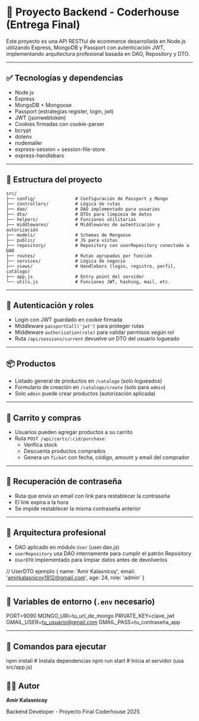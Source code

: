 # 🛒 Proyecto Backend - Coderhouse (Entrega Final)

Este proyecto es una API RESTful de ecommerce desarrollada en Node.js utilizando Express, MongoDB y Passport con autenticación JWT, implementando arquitectura profesional basada en DAO, Repository y DTO.

---

## ✅ Tecnologías y dependencias

- Node.js
- Express
- MongoDB + Mongoose
- Passport (estrategias register, login, jwt)
- JWT (jsonwebtoken)
- Cookies firmadas con cookie-parser
- bcrypt
- dotenv
- nodemailer
- express-session + session-file-store
- express-handlebars

---

## 📁 Estructura del proyecto

```
src/
├── config/               # Configuración de Passport y Mongo
├── controllers/          # Lógica de rutas
├── dao/                  # DAO implementado para usuarios
├── dto/                  # DTOs para limpieza de datos
├── helpers/              # Funciones utilitarias
├── middlewares/          # Middlewares de autenticación y autorización
├── models/               # Schemas de Mongoose
├── public/               # JS para vistas
├── repository/           # Repository con userRepository conectado a DAO
├── routes/               # Rutas agrupadas por función
├── services/             # Lógica de negocio
├── views/                # Handlebars (login, registro, perfil, catálogo)
├── app.js                # Entry point del servidor
└── utils.js              # Funciones JWT, hashing, mail, etc.
```

---

## 🔐 Autenticación y roles

- Login con JWT guardado en cookie firmada
- Middleware `passportCall('jwt')` para proteger rutas
- Middleware `authorization(role)` para validar permisos según rol
- Ruta `/api/sessions/current` devuelve un DTO del usuario logueado

---

## 📦 Productos

- Listado general de productos en `/catalogo` (solo logueados)
- Formulario de creación en `/catalogo/create` (solo para `admin`)
- Solo `admin` puede crear productos (autorización aplicada)

---

## 🛒 Carrito y compras

- Usuarios pueden agregar productos a su carrito
- Ruta `POST /api/carts/:cid/purchase`:
    - Verifica stock
    - Descuenta productos comprados
    - Genera un `Ticket` con fecha, código, amount y email del comprador

---

## 📨 Recuperación de contraseña

- Ruta que envía un email con link para restablecer la contraseña
- El link expira a la hora
- Se impide restablecer la misma contraseña anterior

---

## 🧱 Arquitectura profesional

- DAO aplicado en módulo `User` (user.dao.js)
- `userRepository` usa DAO internamente para cumplir el patrón Repository
- `UserDTO` implementado para limpiar datos antes de devolverlos


// UserDTO ejemplo
{
  name: 'Amir Kalasnicoy',
  email: 'amirkalasnicoy1812@gmail.com',
  age: 24,
  role: 'admin'
}


---

## 🧪 Variables de entorno (`.env` necesario)


PORT=9090
MONGO_URI=tu_url_de_mongo
PRIVATE_KEY=clave_jwt
GMAIL_USER=tu_usuario@gmail.com
GMAIL_PASS=tu_contraseña_app


---

## 🚀 Comandos para ejecutar


npm install       # Instala dependencias
npm run start     # Inicia el servidor (usa src/app.js)


## 👨‍💻 Autor

**Amir Kalasnicoy**

Backend Developer - Proyecto Final Coderhouse 2025